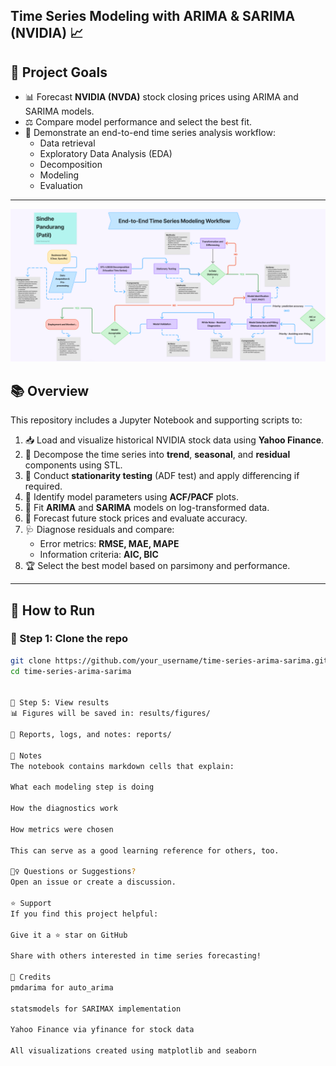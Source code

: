 ## Time Series Modeling with ARIMA & SARIMA (NVIDIA) 📈 

## 🎯 Project Goals
- 📊 Forecast **NVIDIA (NVDA)** stock closing prices using ARIMA and SARIMA models.
- ⚖️ Compare model performance and select the best fit.
- 🧠 Demonstrate an end-to-end time series analysis workflow:
  - Data retrieval
  - Exploratory Data Analysis (EDA)
  - Decomposition
  - Modeling
  - Evaluation

---

![End to End Flow](End_to_End_Flow.png)


## 📚 Overview

This repository includes a Jupyter Notebook and supporting scripts to:

1. 📥 Load and visualize historical NVIDIA stock data using **Yahoo Finance**.
2. 🧩 Decompose the time series into **trend**, **seasonal**, and **residual** components using STL.
3. 🧪 Conduct **stationarity testing** (ADF test) and apply differencing if required.
4. 🧠 Identify model parameters using **ACF/PACF** plots.
5. 🤖 Fit **ARIMA** and **SARIMA** models on log-transformed data.
6. 🔮 Forecast future stock prices and evaluate accuracy.
7. 🩺 Diagnose residuals and compare:
   - Error metrics: **RMSE, MAE, MAPE**
   - Information criteria: **AIC, BIC**
8. 🏆 Select the best model based on parsimony and performance.

---

## 🚀 How to Run

### 🔧 Step 1: Clone the repo
```bash
git clone https://github.com/your_username/time-series-arima-sarima.git
cd time-series-arima-sarima


📁 Step 5: View results
📊 Figures will be saved in: results/figures/

📝 Reports, logs, and notes: reports/

📖 Notes
The notebook contains markdown cells that explain:

What each modeling step is doing

How the diagnostics work

How metrics were chosen

This can serve as a good learning reference for others, too.

🙋‍♀️ Questions or Suggestions?
Open an issue or create a discussion.

⭐ Support
If you find this project helpful:

Give it a ⭐ star on GitHub

Share with others interested in time series forecasting!

🧠 Credits
pmdarima for auto_arima

statsmodels for SARIMAX implementation

Yahoo Finance via yfinance for stock data

All visualizations created using matplotlib and seaborn
